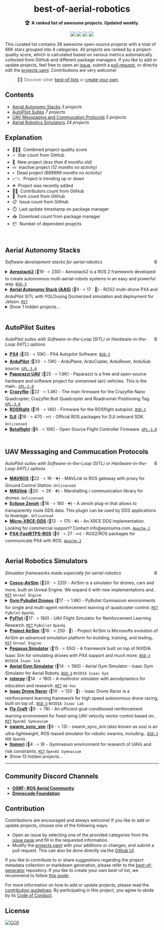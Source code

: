 <!-- markdownlint-disable -->
<h1 align="center">
    best-of-aerial-robotics
    <br>
</h1>

<p align="center">
    <strong>🏆&nbsp; A ranked list of awesome projects. Updated weekly.</strong>
</p>

<p align="center">
    <a href="https://best-of.org" title="Best-of Badge"><img src="http://bit.ly/3o3EHNN"></a>
    <a href="#Contents" title="Project Count"><img src="https://img.shields.io/badge/projects-39-blue.svg?color=5ac4bf"></a>
    <a href="#Contribution" title="Contributions are welcome"><img src="https://img.shields.io/badge/contributions-welcome-green.svg"></a>
    <a href="https://github.com/C-PANATORN/best-of-aerial-robotics/releases" title="Best-of Updates"><img src="https://img.shields.io/github/release-date/C-PANATORN/best-of-aerial-robotics?color=green&label=updated"></a>
</p>

This curated list contains 39 awesome open-source projects with a total of 66K stars grouped into 4 categories. All projects are ranked by a project-quality score, which is calculated based on various metrics automatically collected from GitHub and different package managers. If you like to add or update projects, feel free to open an [issue](https://github.com/C-PANATORN/best-of-aerial-robotics/issues/new/choose), submit a [pull request](https://github.com/C-PANATORN/best-of-aerial-robotics/pulls), or directly edit the [projects.yaml](https://github.com/C-PANATORN/best-of-aerial-robotics/edit/main/projects.yaml). Contributions are very welcome!

> 🧙‍♂️  Discover other [best-of lists](https://best-of.org) or [create your own](https://github.com/best-of-lists/best-of/blob/main/create-best-of-list.md).

## Contents

- [Aerial Autonomy Stacks](#aerial-autonomy-stacks) _3 projects_
- [AutoPilot Suites](#autopilot-suites) _7 projects_
- [UAV Messsaging and Commucation Protocols](#uav-messsaging-and-commucation-protocols) _5 projects_
- [Aerial Robotics Simulators](#aerial-robotics-simulators) _24 projects_

## Explanation
- 🥇🥈🥉&nbsp; Combined project-quality score
- ⭐️&nbsp; Star count from GitHub
- 🐣&nbsp; New project _(less than 6 months old)_
- 💤&nbsp; Inactive project _(12 months no activity)_
- 💀&nbsp; Dead project _(999999 months no activity)_
- 📈📉&nbsp; Project is trending up or down
- ➕&nbsp; Project was recently added
- 👨‍💻&nbsp; Contributors count from GitHub
- 🔀&nbsp; Fork count from GitHub
- 📋&nbsp; Issue count from GitHub
- ⏱️&nbsp; Last update timestamp on package manager
- 📥&nbsp; Download count from package manager
- 📦&nbsp; Number of dependent projects

<br>

## Aerial Autonomy Stacks

<a href="#contents"><img align="right" width="15" height="15" src="https://git.io/JtehR" alt="Back to top"></a>

_Software development stacks for aerial robotics_

<details><summary><b><a href="https://github.com/aerostack2/aerostack2">Aerostack2</a></b> (🥇19 ·  ⭐ 230) - Aerostack2 is a ROS 2 framework developed to create autonomous multi-aerial-robots systems in an easy and powerful way. <code><a href="http://bit.ly/3aKzpTv">BSD-3</a></code></summary>

- [GitHub](https://github.com/aerostack2/aerostack2) (👨‍💻 19 · 🔀 56 · 📋 310 - 18% open · ⏱️ 11.09.2025):

	```
	git clone https://github.com/aerostack2/aerostack2
	```
</details>
<details><summary><b><a href="https://github.com/JacopoPan/aerial-autonomy-stack">Aerial Autonomy Stack (AAS)</a></b> (🥉9 ·  ⭐ 17 · 🐣) - ROS2 multi-drone PX4 and ArduPilot SITL with YOLOusing Dockerized simulation and deployment for Jetson. <code><a href="http://bit.ly/34MBwT8">MIT</a></code></summary>

- [GitHub](https://github.com/JacopoPan/aerial-autonomy-stack) (👨‍💻 3 · 🔀 2 · ⏱️ 12.09.2025):

	```
	git clone https://github.com/JacopoPan/aerial-autonomy-stack
	```
</details>
<details><summary>Show 1 hidden projects...</summary>

- <b><a href="https://github.com/cvar-upm/aerostack">Aerostack(1)</a></b> (🥉13 ·  ⭐ 160 · 💤) - Software framework for aerial robotic systems. <code>Unlicensed</code>
</details>
<br>

## AutoPilot Suites

<a href="#contents"><img align="right" width="15" height="15" src="https://git.io/JtehR" alt="Back to top"></a>

_AutoPilot suites with Software-in-the-Loop (SITL) or Hardware-in-the-Loop (HITL) options_

<details><summary><b><a href="https://github.com/PX4/PX4-Autopilot">PX4</a></b> (🥇35 ·  ⭐ 10K) - PX4 Autopilot Software. <code><a href="http://bit.ly/3aKzpTv">BSD-3</a></code></summary>

- [GitHub](https://github.com/PX4/PX4-Autopilot) (👨‍💻 990 · 🔀 13K · 📥 180K · 📋 8.3K - 19% open · ⏱️ 12.09.2025):

	```
	git clone https://github.com/PX4/PX4-Autopilot
	```
</details>
<details><summary><b><a href="https://github.com/ArduPilot/ardupilot">ArduPilot</a></b> (🥈33 ·  ⭐ 13K) - ArduPlane, ArduCopter, ArduRover, ArduSub source. <code><a href="http://bit.ly/2M0xdwT">GPL-3.0</a></code></summary>

- [GitHub](https://github.com/ArduPilot/ardupilot) (👨‍💻 1.2K · 🔀 18K · 📋 7.4K - 21% open · ⏱️ 11.09.2025):

	```
	git clone https://github.com/ArduPilot/ardupilot
	```
</details>
<details><summary><b><a href="https://github.com/paparazzi/paparazzi">Paparazzi UAV</a></b> (🥈25 ·  ⭐ 1.6K) - Paparazzi is a free and open-source hardware and software project for unmanned (air) vehicles. This is the main.. <code><a href="http://bit.ly/2KucAZR">GPL-2.0</a></code></summary>

- [GitHub](https://github.com/paparazzi/paparazzi) (👨‍💻 170 · 🔀 930 · 📥 13K · 📋 820 - 7% open · ⏱️ 04.09.2025):

	```
	git clone https://github.com/paparazzi/paparazzi
	```
</details>
<details><summary><b><a href="https://github.com/bitcraze/crazyflie-firmware">Crazyflie</a></b> (🥉22 ·  ⭐ 1.4K) - The main firmware for the Crazyflie Nano Quadcopter, Crazyflie Bolt Quadcopter and Roadrunner Positioning Tag. <code><a href="http://bit.ly/2M0xdwT">GPL-3.0</a></code></summary>

- [GitHub](https://github.com/bitcraze/crazyflie-firmware) (👨‍💻 120 · 🔀 1K · 📥 15K · 📋 720 - 9% open · ⏱️ 08.09.2025):

	```
	git clone https://github.com/bitcraze/crazyflie-firmware
	```
</details>
<details><summary><b><a href="https://github.com/rosflight/rosflight_firmware">ROSflight</a></b> (🥉18 ·  ⭐ 140) - Firmware for the ROSflight autopilot. <code><a href="http://bit.ly/3aKzpTv">BSD-3</a></code></summary>

- [GitHub](https://github.com/rosflight/rosflight_firmware) (👨‍💻 23 · 🔀 47 · 📥 820 · 📋 230 - 8% open · ⏱️ 04.08.2025):

	```
	git clone https://github.com/rosflight/rosflight_firmware
	```
</details>
<details><summary><b><a href="https://github.com/dji-sdk/Onboard-SDK-ROS">DJI</a></b> (🥉16 ·  ⭐ 470 · 💤) - Official ROS packages for DJI onboard SDK. <code>Unlicensed</code></summary>

- [GitHub](https://github.com/dji-sdk/Onboard-SDK-ROS) (👨‍💻 28 · 🔀 290 · 📋 440 - 20% open · ⏱️ 03.03.2021):

	```
	git clone https://github.com/dji-sdk/Onboard-SDK-ROS
	```
</details>
<details><summary><b><a href="https://gitlab.com/djtms/betaflight">Betaflight</a></b> (🥉6 ·  ⭐ 10K) - Open Source Flight Controller Firmware. <code><a href="http://bit.ly/2M0xdwT">GPL-3.0</a></code></summary>

- _No project information available._</details>
<br>

## UAV Messsaging and Commucation Protocols

<a href="#contents"><img align="right" width="15" height="15" src="https://git.io/JtehR" alt="Back to top"></a>

_AutoPilot suites with Software-in-the-Loop (SITL) or Hardware-in-the-Loop (HITL) options_

<details><summary><b><a href="https://github.com/mavlink/mavros">MAVROS</a></b> (🥇22 ·  ⭐ 1K · ➕) - MAVLink to ROS gateway with proxy for Ground Control Station. <code>Unlicensed</code></summary>

- [GitHub](https://github.com/mavlink/mavros) (👨‍💻 180 · 🔀 980 · 📋 1.5K - 26% open · ⏱️ 10.09.2025):

	```
	git clone https://github.com/mavlink/mavros
	```
</details>
<details><summary><b><a href="https://github.com/mavlink/mavlink">MAVlink</a></b> (🥈20 ·  ⭐ 2K · ➕) - Marshalling / communication library for drones. <code>Unlicensed</code></summary>

- [GitHub](https://github.com/mavlink/mavlink) (👨‍💻 260 · 🔀 1.7K · 📋 650 - 12% open · ⏱️ 22.08.2025):

	```
	git clone https://github.com/mavlink/mavlink
	```
</details>
<details><summary><b><a href="https://github.com/eclipse-zenoh/zenoh-plugin-dds">Eclipse Zenoh</a></b> (🥉18 ·  ⭐ 180 · ➕) - A zenoh plug-in that allows to transparently route DDS data. This plugin can be used by DDS applications to leverage.. <code>Unlicensed</code></summary>

- [GitHub](https://github.com/eclipse-zenoh/zenoh-plugin-dds) (👨‍💻 33 · 🔀 59 · 📥 6.7K · 📦 2 · 📋 92 - 14% open · ⏱️ 12.09.2025):

	```
	git clone https://github.com/eclipse-zenoh/zenoh-plugin-dds
	```
</details>
<details><summary><b><a href="https://github.com/eProsima/Micro-XRCE-DDS">Micro-XRCE-DDS</a></b> (🥉12 ·  ⭐ 170 · ➕) - An XRCE DDS implementation. Looking for commercial support? Contact info@eprosima.com. <code><a href="http://bit.ly/3nYMfla">Apache-2</a></code></summary>

- [GitHub](https://github.com/eProsima/Micro-XRCE-DDS) (👨‍💻 15 · 🔀 16 · 📋 59 - 27% open · ⏱️ 18.03.2025):

	```
	git clone https://github.com/eProsima/Micro-XRCE-DDS
	```
</details>
<details><summary><b><a href="https://github.com/eProsima/px4_to_ros">PX4-FastRTPS-ROS</a></b> (🥉6 ·  ⭐ 27 · 💤) - ROS2/ROS packages for communicate PX4 with ROS. <code><a href="http://bit.ly/3nYMfla">Apache-2</a></code></summary>

- [GitHub](https://github.com/eProsima/px4_to_ros) (👨‍💻 2 · 🔀 1 · ⏱️ 09.06.2017):

	```
	git clone https://github.com/eProsima/px4_to_ros
	```
</details>
<br>

## Aerial Robotics Simulators

<a href="#contents"><img align="right" width="15" height="15" src="https://git.io/JtehR" alt="Back to top"></a>

_Simulator frameworks made especially for aerial robotics_

<details><summary><b><a href="https://cosys-lab.github.io/Cosys-AirSim/">Cosys-AirSim</a></b> (🥇20 ·  ⭐ 220) - AirSim is a simulator for drones, cars and more, built on Unreal Engine. We expand it with new implementations and.. <code><a href="http://bit.ly/34MBwT8">MIT</a></code> <code>Unreal Engine</code></summary>

- [GitHub](https://github.com/Cosys-Lab/Cosys-AirSim) (👨‍💻 260 · 🔀 78 · 📥 5.8K · 📋 77 - 49% open · ⏱️ 16.04.2025):

	```
	git clone https://github.com/Cosys-Lab/Cosys-AirSim
	```
</details>
<details><summary><b><a href="https://utiasdsl.github.io/gym-pybullet-drones/">Gym Pybullet Drones</a></b> (🥈17 ·  ⭐ 1.6K) - PyBullet Gymnasium environments for single and multi-agent reinforcement learning of quadcopter control. <code><a href="http://bit.ly/34MBwT8">MIT</a></code> <code>PyBulet</code> <code>OpenGL</code></summary>

- [GitHub](https://github.com/utiasDSL/gym-pybullet-drones) (👨‍💻 18 · 🔀 440 · 📋 220 - 49% open · ⏱️ 30.08.2025):

	```
	git clone https://github.com/utiasDSL/gym-pybullet-drones
	```
</details>
<details><summary><b><a href="https://github.com/jjshoots/PyFlyt">PyFlyt</a></b> (🥈17 ·  ⭐ 180) - UAV Flight Simulator for Reinforcement Learning Research. <code><a href="http://bit.ly/34MBwT8">MIT</a></code> <code>PyBullet</code> <code>OpenGL</code></summary>

- [GitHub](https://github.com/jjshoots/PyFlyt) (👨‍💻 11 · 🔀 33 · 📦 37 · 📋 57 - 22% open · ⏱️ 17.06.2025):

	```
	git clone https://github.com/jjshoots/PyFlyt
	```
- [PyPi](https://pypi.org/project/pyflyt) (📥 960 / month):
	```
	pip install pyflyt
	```
</details>
<details><summary><b><a href="https://github.com/iamaisim/ProjectAirSim">Project AirSim</a></b> (🥈16 ·  ⭐ 250 · 🐣) - Project AirSim is Microsofts evolution of AirSim an advanced simulation platform for building, training, and testing.. <code><a href="http://bit.ly/34MBwT8">MIT</a></code> <code>Unreal Engine</code></summary>

- [GitHub](https://github.com/iamaisim/ProjectAirSim) (👨‍💻 9 · 🔀 25 · 📥 340 · 📋 19 - 78% open · ⏱️ 08.09.2025):

	```
	git clone https://github.com/iamaisim/ProjectAirSim
	```
</details>
<details><summary><b><a href="https://pegasussimulator.github.io/PegasusSimulator/">Pegasus Simulator</a></b> (🥈15 ·  ⭐ 550) - A framework built on top of NVIDIA Isaac Sim for simulating drones with PX4 support and much more. <code><a href="http://bit.ly/3aKzpTv">BSD-3</a></code> <code>NVIDIA Isaac Sim</code></summary>

- [GitHub](https://github.com/PegasusSimulator/PegasusSimulator) (👨‍💻 4 · 🔀 100 · 📋 52 - 36% open · ⏱️ 20.07.2025):

	```
	git clone https://github.com/PegasusSimulator/PegasusSimulator
	```
</details>
<details><summary><b><a href="https://ntnu-arl.github.io/aerial_gym_simulator/">Aerial Gym Simulator</a></b> (🥈14 ·  ⭐ 560) - Aerial Gym Simulator - Isaac Gym Simulator for Aerial Robots. <code><a href="http://bit.ly/3aKzpTv">BSD-3</a></code> <code>NVIDIA Isaac Gym</code></summary>

- [GitHub](https://github.com/ntnu-arl/aerial_gym_simulator) (👨‍💻 4 · 🔀 87 · 📋 42 - 26% open · ⏱️ 07.07.2025):

	```
	git clone https://github.com/ntnu-arl/aerial_gym_simulator
	```
</details>
<details><summary><b><a href="https://github.com/spencerfolk/rotorpy">rotorpy</a></b> (🥈14 ·  ⭐ 180) - A multirotor simulator with aerodynamics for education and research. <code><a href="http://bit.ly/34MBwT8">MIT</a></code> <code>Ad hoc</code></summary>

- [GitHub](https://github.com/spencerfolk/rotorpy) (👨‍💻 5 · 🔀 41 · 📥 11 · 📋 17 - 5% open · ⏱️ 18.08.2025):

	```
	git clone https://github.com/spencerfolk/rotorpy
	```
</details>
<details><summary><b><a href="https://github.com/kousheekc/isaac_drone_racer">Isaac Drone Racer</a></b> (🥉10 ·  ⭐ 120 · 🐣) - Isaac Drone Racer is a reinforcement learning framework for high speed autonomous drone racing, built on top of.. <code><a href="http://bit.ly/3aKzpTv">BSD-3</a></code> <code>NVIDIA Isaac Lab</code></summary>

- [GitHub](https://github.com/kousheekc/isaac_drone_racer) (🔀 22 · 📋 5 - 20% open · ⏱️ 20.06.2025):

	```
	git clone https://github.com/kousheekc/isaac_drone_racer
	```
</details>
<details><summary><b><a href="https://github.com/GongXudong/fly-craft">Fly Craft</a></b> (🥉9 ·  ⭐ 78) - An efficient goal-conditioned reinforcement learning environment for fixed-wing UAV velocity vector control based on.. <code><a href="http://bit.ly/34MBwT8">MIT</a></code> <code>OpenAI Gymnasium</code></summary>

- [GitHub](https://github.com/GongXudong/fly-craft) (📦 4 · ⏱️ 02.07.2025):

	```
	git clone https://github.com/GongXudong/fly-craft
	```
- [PyPi](https://pypi.org/project/flycraft) (📥 120 / month):
	```
	pip install flycraft
	```
</details>
<details><summary><b><a href="https://github.com/shupx/swarm_sync_sim">swarm_sync_sim</a></b> (🥉6 ·  ⭐ 13) - swarm_sync_sim (also known as sss) is an ultra-lightweight, ROS-based simulator for robotic swarms, including.. <code><a href="http://bit.ly/3aKzpTv">BSD-3</a></code> <code>ODE</code> <code>OpenGL</code></summary>

- [GitHub](https://github.com/shupx/swarm_sync_sim) (👨‍💻 6 · 🔀 1 · ⏱️ 18.03.2025):

	```
	git clone https://github.com/shupx/swarm_sync_sim
	```
</details>
<details><summary><b><a href="https://github.com/gustavo-moura/itomori">Itomori</a></b> (🥉4 ·  ⭐ 9) - Gymnasium environment for research of UAVs and risk constraints. <code><a href="http://bit.ly/34MBwT8">MIT</a></code> <code>OpenAI Gymnasium</code></summary>

- [GitHub](https://github.com/gustavo-moura/itomori) (⏱️ 29.10.2024):

	```
	git clone https://github.com/gustavo-moura/itomori
	```
</details>
<details><summary>Show 13 hidden projects...</summary>

- <b><a href="https://github.com/microsoft/AirSim">airsim</a></b> (🥇32 ·  ⭐ 17K) - Open source simulator for autonomous vehicles built on Unreal Engine / Unity, from Microsoft AI & Research. <code><a href="http://bit.ly/34MBwT8">MIT</a></code> <code>NVIDIA PhysX</code> <code>Unreal Engine</code> <code>Unity</code>
- <b><a href="https://github.com/ethz-asl/rotors_simulator">RotorS</a></b> (🥇18 ·  ⭐ 1.4K · 💤) - RotorS is a UAV gazebo simulator. <code><a href="http://bit.ly/34MBwT8">MIT</a></code> <code>Gazebo</code>
- <b><a href="https://uzh-rpg.github.io/flightmare/">Flightmare</a></b> (🥈17 ·  ⭐ 1.2K · 💤) - An Open Flexible Quadrotor Simulator. <code><a href="http://bit.ly/34MBwT8">MIT</a></code> <code>Gazebo</code> <code>Ad hoc</code> <code>OpenAI Gym</code> <code>Unity</code>
- <b><a href="https://flightgoggles.mit.edu/">FlightGoggles</a></b> (🥈15 ·  ⭐ 430 · 💤) - A framework for photorealistic hardware-in-the-loop agile flight simulation using Unity3D and ROS. Developed by MIT.. <code><a href="http://bit.ly/34MBwT8">MIT</a></code> <code>Ad hoc</code> <code>Unity</code>
- <b><a href="http://wfk.io/neuroflight/">Gymfc</a></b> (🥈14 ·  ⭐ 430 · 💤) - A universal flight control tuning framework. <code><a href="http://bit.ly/34MBwT8">MIT</a></code>
- <b><a href="https://github.com/PX4/jMAVSim">jMAVSim</a></b> (🥈14 ·  ⭐ 96 · 💤) - Simple multirotor simulator with MAVLink protocol support. <code><a href="http://bit.ly/3aKzpTv">BSD-3</a></code> <code>Java3D</code>
- <b><a href="https://github.com/gsilano/CrazyS">CrazyS</a></b> (🥉13 ·  ⭐ 170 · 💤) - CrazyS is an extension of the ROS package RotorS, aimed to modeling, developing and integrating the Crazyflie 2.0. <code><a href="http://bit.ly/3nYMfla">Apache-2</a></code> <code>Gazebo</code>
- <b><a href="https://www.flightgear.org/">Flightgear</a></b> (🥉8 ·  ⭐ 56 · 💤) - FlightGear open-source flight simulator [flightgear.org](https://www.flightgear.org). <code><a href="https://tldrlegal.com/search?q=gnu-gpl2">gnu-gpl2</a></code>
- <b><a href="https://github.com/arplaboratory/RotorTM">RotorTM</a></b> (🥉6 ·  ⭐ 71 · 💤) -  <code><a href="http://bit.ly/2M0xdwT">GPL-3.0</a></code> <code>Ad hoc</code> <code>OpenGL</code>
- <b><a href="https://www.mathworks.com/products/uav.html">Matlab UAV Toolbox</a></b> (🥉1) -  <code><a href="https://tldrlegal.com/search?q=MathWorks%20Software%20License%20Agreement">MathWorks Software License Agreement</a></code> <code>MATLAB</code> <code>Unreal Engine</code>
- <b><a href="https://www.realflight.com/">Realflight</a></b> (🥉1) -  <code><a href="https://tldrlegal.com/search?q=proprietary%20software%20license">proprietary software license</a></code>
- <b><a href="https://www.x-plane.com/">X-plane</a></b> (🥉1) -  <code><a href="https://tldrlegal.com/search?q=proprietary%20license">proprietary license</a></code>
- <b><a href="https://spleenlab.com/">Spleenlab simulator</a></b> (🥉1) -  <code><a href="https://tldrlegal.com/search?q=proprietary">proprietary</a></code>
</details>

---

## Community Discord Channels

- [**OSRF- ROS Aerial Community**](https://discord.com/invite/open-robotics-1077825543698927656)
- [**Dronecode Foundation**](https://discord.com/invite/Dronecode)

## Contribution

Contributions are encouraged and always welcome! If you like to add or update projects, choose one of the following ways:

- Open an issue by selecting one of the provided categories from the [issue page](https://github.com/C-PANATORN/best-of-aerial-robotics/issues/new/choose) and fill in the requested information.
- Modify the [projects.yaml](https://github.com/C-PANATORN/best-of-aerial-robotics/blob/main/projects.yaml) with your additions or changes, and submit a pull request. This can also be done directly via the [Github UI](https://github.com/C-PANATORN/best-of-aerial-robotics/edit/main/projects.yaml).

If you like to contribute to or share suggestions regarding the project metadata collection or markdown generation, please refer to the [best-of-generator](https://github.com/best-of-lists/best-of-generator) repository. If you like to create your own best-of list, we recommend to follow [this guide](https://github.com/best-of-lists/best-of/blob/main/create-best-of-list.md).

For more information on how to add or update projects, please read the [contribution guidelines](https://github.com/C-PANATORN/best-of-aerial-robotics/blob/main/CONTRIBUTING.md). By participating in this project, you agree to abide by its [Code of Conduct](https://github.com/C-PANATORN/best-of-aerial-robotics/blob/main/.github/CODE_OF_CONDUCT.md).

## License

[![CC0](https://mirrors.creativecommons.org/presskit/buttons/88x31/svg/by-sa.svg)](https://creativecommons.org/licenses/by-sa/4.0/)
